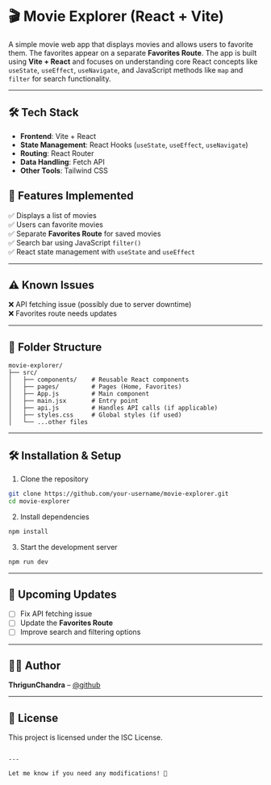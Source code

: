 # 🎬 Movie Explorer (React + Vite)

A simple movie web app that displays movies and allows users to favorite them. The favorites appear on a separate **Favorites Route**. The app is built using **Vite + React** and focuses on understanding core React concepts like `useState`, `useEffect`, `useNavigate`, and JavaScript methods like `map` and `filter` for search functionality.

---

## 🛠️ Tech Stack

- **Frontend**: Vite + React
- **State Management**: React Hooks (`useState`, `useEffect`, `useNavigate`)
- **Routing**: React Router
- **Data Handling**: Fetch API
- **Other Tools**: Tailwind CSS 


## 🚀 Features Implemented

✅ Displays a list of movies  
✅ Users can favorite movies  
✅ Separate **Favorites Route** for saved movies  
✅ Search bar using JavaScript `filter()`  
✅ React state management with `useState` and `useEffect`  

---

## ⚠️ Known Issues

❌ API fetching issue (possibly due to server downtime)  
❌ Favorites route needs updates  

---

## 📁 Folder Structure

```
movie-explorer/
├── src/
│   ├── components/    # Reusable React components
│   ├── pages/         # Pages (Home, Favorites)
│   ├── App.js         # Main component
│   ├── main.jsx       # Entry point
│   ├── api.js         # Handles API calls (if applicable)
│   ├── styles.css     # Global styles (if used)
│   └── ...other files
```

---

## 🛠️ Installation & Setup

1. Clone the repository  
```bash
git clone https://github.com/your-username/movie-explorer.git
cd movie-explorer
```

2. Install dependencies  
```bash
npm install
```

3. Start the development server  
```bash
npm run dev
```

---

## 📌 Upcoming Updates

- [ ] Fix API fetching issue  
- [ ] Update the **Favorites Route**  
- [ ] Improve search and filtering options  

---

## 👨‍💻 Author

**ThrigunChandra** – [@github](https://github.com/ThrigunChandra)

---

## 📄 License

This project is licensed under the ISC License.
```

---

Let me know if you need any modifications! 🚀
